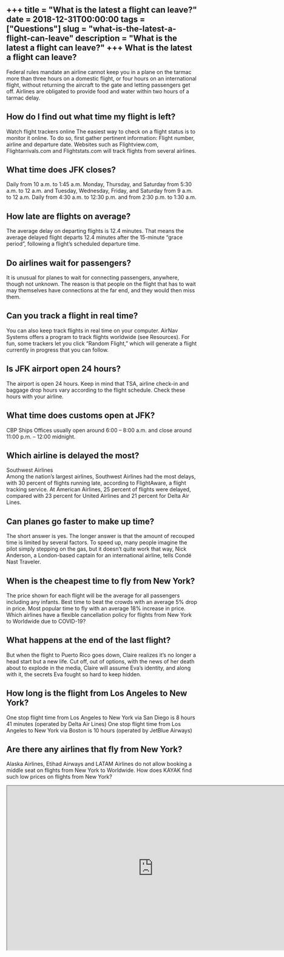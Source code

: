 +++
title = "What is the latest a flight can leave?"
date = 2018-12-31T00:00:00
tags = ["Questions"]
slug = "what-is-the-latest-a-flight-can-leave"
description = "What is the latest a flight can leave?"
+++
What is the latest a flight can leave?
--------------------------------------

Federal rules mandate an airline cannot keep you in a plane on the tarmac more than three hours on a domestic flight, or four hours on an international flight, without returning the aircraft to the gate and letting passengers get off. Airlines are obligated to provide food and water within two hours of a tarmac delay.

How do I find out what time my flight is left?
----------------------------------------------

Watch flight trackers online The easiest way to check on a flight status is to monitor it online. To do so, first gather pertinent information: Flight number, airline and departure date. Websites such as Flightview.com, Flightarrivals.com and Flightstats.com will track flights from several airlines.

What time does JFK closes?
--------------------------

Daily from 10 a.m. to 1:45 a.m. Monday, Thursday, and Saturday from 5:30 a.m. to 12 a.m. and Tuesday, Wednesday, Friday, and Saturday from 9 a.m. to 12 a.m. Daily from 4:30 a.m. to 12:30 p.m. and from 2:30 p.m. to 1:30 a.m.

How late are flights on average?
--------------------------------

The average delay on departing flights is 12.4 minutes. That means the average delayed flight departs 12.4 minutes after the 15-minute “grace period”, following a flight’s scheduled departure time.

Do airlines wait for passengers?
--------------------------------

It is unusual for planes to wait for connecting passengers, anywhere, though not unknown. The reason is that people on the flight that has to wait may themselves have connections at the far end, and they would then miss them.

Can you track a flight in real time?
------------------------------------

You can also keep track flights in real time on your computer. AirNav Systems offers a program to track flights worldwide (see Resources). For fun, some trackers let you click “Random Flight,” which will generate a flight currently in progress that you can follow.

Is JFK airport open 24 hours?
-----------------------------

The airport is open 24 hours. Keep in mind that TSA, airline check-in and baggage drop hours vary according to the flight schedule. Check these hours with your airline.

What time does customs open at JFK?
-----------------------------------

CBP Ships Offices usually open around 6:00 – 8:00 a.m. and close around 11:00 p.m. – 12:00 midnight.

Which airline is delayed the most?
----------------------------------

Southwest Airlines  
Among the nation’s largest airlines, Southwest Airlines had the most delays, with 30 percent of flights running late, according to FlightAware, a flight tracking service. At American Airlines, 25 percent of flights were delayed, compared with 23 percent for United Airlines and 21 percent for Delta Air Lines.

Can planes go faster to make up time?
-------------------------------------

The short answer is yes. The longer answer is that the amount of recouped time is limited by several factors. To speed up, many people imagine the pilot simply stepping on the gas, but it doesn’t quite work that way, Nick Anderson, a London-based captain for an international airline, tells Condé Nast Traveler.

When is the cheapest time to fly from New York?
-----------------------------------------------

The price shown for each flight will be the average for all passengers including any infants. Best time to beat the crowds with an average 5% drop in price. Most popular time to fly with an average 18% increase in price. Which airlines have a flexible cancellation policy for flights from New York to Worldwide due to COVID-19?

What happens at the end of the last flight?
-------------------------------------------

But when the flight to Puerto Rico goes down, Claire realizes it’s no longer a head start but a new life. Cut off, out of options, with the news of her death about to explode in the media, Claire will assume Eva’s identity, and along with it, the secrets Eva fought so hard to keep hidden.

How long is the flight from Los Angeles to New York?
----------------------------------------------------

One stop flight time from Los Angeles to New York via San Diego is 8 hours 41 minutes (operated by Delta Air Lines) One stop flight time from Los Angeles to New York via Boston is 10 hours (operated by JetBlue Airways)

Are there any airlines that fly from New York?
----------------------------------------------

Alaska Airlines, Etihad Airways and LATAM Airlines do not allow booking a middle seat on flights from New York to Worldwide. How does KAYAK find such low prices on flights from New York?

<iframe allow="accelerometer; autoplay; clipboard-write; encrypted-media; gyroscope; picture-in-picture" allowfullscreen="" class="__youtube_prefs__  epyt-is-override  no-lazyload" data-no-lazy="1" data-origheight="433" data-origwidth="770" data-skipgform_ajax_framebjll="" height="433" id="_ytid_15756" loading="lazy" src="https://www.youtube.com/embed/dl5FHmL_6rE?enablejsapi=1&autoplay=0&cc_load_policy=0&cc_lang_pref=&iv_load_policy=1&loop=0&modestbranding=0&rel=1&fs=1&playsinline=0&autohide=2&theme=dark&color=red&controls=1&" title="YouTube player" width="770"></iframe>